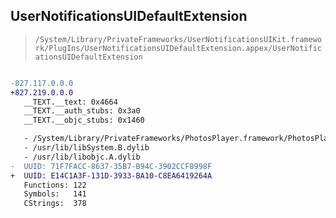 ## UserNotificationsUIDefaultExtension

> `/System/Library/PrivateFrameworks/UserNotificationsUIKit.framework/PlugIns/UserNotificationsUIDefaultExtension.appex/UserNotificationsUIDefaultExtension`

```diff

-827.117.0.0.0
+827.219.0.0.0
   __TEXT.__text: 0x4664
   __TEXT.__auth_stubs: 0x3a0
   __TEXT.__objc_stubs: 0x1460

   - /System/Library/PrivateFrameworks/PhotosPlayer.framework/PhotosPlayer
   - /usr/lib/libSystem.B.dylib
   - /usr/lib/libobjc.A.dylib
-  UUID: 71F7FACC-8637-35B7-B94C-3902CCF8998F
+  UUID: E14C1A3F-131D-3933-BA10-C8EA6419264A
   Functions: 122
   Symbols:   141
   CStrings:  378

```
